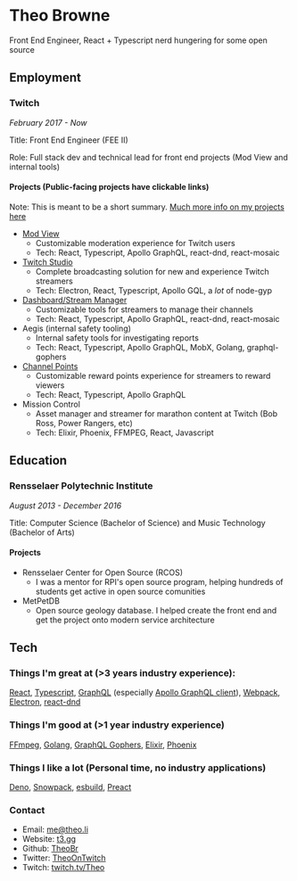 # Theo Browne
Front End Engineer, React + Typescript nerd hungering for some open source

## Employment
### Twitch
*February 2017 - Now*

Title: Front End Engineer (FEE II)

Role: Full stack dev and technical lead for front end projects (Mod View and internal tools)

#### Projects (Public-facing projects have clickable links)
Note: This is meant to be a short summary. [Much more info on my projects here](https://github.com/TheoBr/TheoBr/blob/master/about/projects.md)
- [Mod View](http://twitch.tv/moderator)
  - Customizable moderation experience for Twitch users
  - Tech: React, Typescript, Apollo GraphQL, react-dnd, react-mosaic
- [Twitch Studio](https://www.twitch.tv/broadcast/studio)
  - Complete broadcasting solution for new and experience Twitch streamers
  - Tech: Electron, React, Typescript, Apollo GQL, a _lot_ of node-gyp
- [Dashboard/Stream Manager](https://dashboard.twitch.tv)
  - Customizable tools for streamers to manage their channels
  - Tech: React, Typescript, Apollo GraphQL, react-dnd, react-mosaic
- Aegis (internal safety tooling)
  - Internal safety tools for investigating reports
  - Tech: React, Typescript, Apollo GraphQL, MobX, Golang, graphql-gophers
- [Channel Points](https://help.twitch.tv/s/article/channel-points-guide?language=en_US)
  - Customizable reward points experience for streamers to reward viewers
  - Tech: React, Typescript, Apollo GraphQL
- Mission Control
  - Asset manager and streamer for marathon content at Twitch (Bob Ross, Power Rangers, etc)
  - Tech: Elixir, Phoenix, FFMPEG, React, Javascript

## Education
### Rensselaer Polytechnic Institute
*August 2013 - December 2016*

Title: Computer Science (Bachelor of Science) and Music Technology (Bachelor of Arts)

#### Projects
- Rensselaer Center for Open Source (RCOS)
  - I was a mentor for RPI's open source program, helping hundreds of students get active in open source comunities
- MetPetDB
  - Open source geology database. I helped create the front end and get the project onto modern service architecture

## Tech
### Things I'm great at (>3 years industry experience):
[React](https://reactjs.org/), [Typescript](https://www.typescriptlang.org/), [GraphQL](https://graphql.org/) (especially [Apollo GraphQL client](https://www.apollographql.com/docs/react/)), [Webpack](https://webpack.js.org/), [Electron](https://www.electronjs.org/), [react-dnd](https://github.com/react-dnd/react-dnd)

### Things I'm good at (>1 year industry experience)
[FFmpeg](https://ffmpeg.org/), [Golang](https://golang.org/), [GraphQL Gophers](https://github.com/graph-gophers/graphql-go), [Elixir](https://elixir-lang.org/), [Phoenix](https://phoenixframework.org/)

### Things I like a lot (Personal time, no industry applications)
[Deno](https://deno.land), [Snowpack](https://snowpack.dev), [esbuild](https://github.com/evanw/esbuild), [Preact](https://preactjs.com/)

### Contact
- Email: me@theo.li
- Website: [t3.gg](https://t3.gg)
- Github: [TheoBr](http://github.com/theobr)
- Twitter: [TheoOnTwitch](https://twitter.com/TheoOnTwitch)
- Twitch: [twitch.tv/Theo](https://twitch.tv/Theo)
